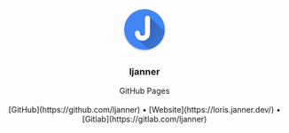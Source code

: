 <div align="center">
    <a href="https://loris.janner.dev/">
        <img src="img/logo.png" height="80">
    </a>
    <h3> ljanner </h3>
    <div align="center">
        GitHub Pages
        <br>
        <br>
        [GitHub](https://github.com/ljanner)
        •
        [Website](https://loris.janner.dev/)
        •
        [Gitlab](https://gitlab.com/ljanner)
    </div>
</div>
